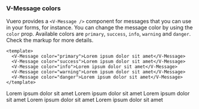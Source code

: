 ### V-Message colors

Vuero provides a `<V-Message />` component for messages that
you can use in your forms, for instance. You can change the message
color by using the `color` prop. Available colors are `primary`,
`success`, `info`, `warning` and `danger`. Check the markup for more details.

<!--code-->

```vue
<template>
  <V-Message color="primary">Lorem ipsum dolor sit amet</V-Message>
  <V-Message color="success">Lorem ipsum dolor sit amet</V-Message>
  <V-Message color="info">Lorem ipsum dolor sit amet</V-Message>
  <V-Message color="warning">Lorem ipsum dolor sit amet</V-Message>
  <V-Message color="danger">Lorem ipsum dolor sit amet</V-Message>
</template>
```

<!--/code-->

<!--example-->

<div class="field">
  <div class="control">
    <V-Message color="primary">Lorem ipsum dolor sit amet</V-Message>
    <V-Message color="success">Lorem ipsum dolor sit amet</V-Message>
    <V-Message color="info">Lorem ipsum dolor sit amet</V-Message>
    <V-Message color="warning">Lorem ipsum dolor sit amet</V-Message>
    <V-Message color="danger">Lorem ipsum dolor sit amet</V-Message>
  </div>
</div>

<!--/example-->
